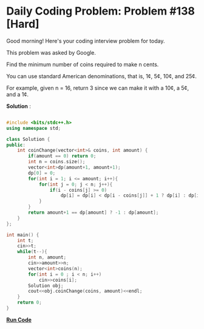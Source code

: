 
# Daily Coding Problem: Problem #138 [Hard]

Good morning! Here's your coding interview problem for today.

This problem was asked by Google.

Find the minimum number of coins required to make n cents.

You can use standard American denominations, that is, 1¢, 5¢, 10¢, and 25¢.

For example, given n = 16, return 3 since we can make it with a 10¢, a 5¢, and a 1¢.

**Solution** :

```cpp

#include <bits/stdc++.h>
using namespace std;

class Solution {
public:
    int coinChange(vector<int>& coins, int amount) {
        if(amount == 0) return 0;
        int n = coins.size();
        vector<int>dp(amount+1, amount+1);
        dp[0] = 0;
        for(int i = 1; i <= amount; i++){
            for(int j = 0; j < n; j++){
                if(i - coins[j] >= 0)
                    dp[i] = dp[i] < dp[i - coins[j]] + 1 ? dp[i] : dp[i - coins[j]] + 1;
            }
        }
        return amount+1 == dp[amount] ? -1 : dp[amount];
    }
};

int main() {
    int t;
    cin>>t;
    while(t--){
        int n, amount;
        cin>>amount>>n;
        vector<int>coins(n);
        for(int i = 0 ; i < n; i++)
            cin>>coins[i];
        Solution obj;
        cout<<obj.coinChange(coins, amount)<<endl;
    }
    return 0;
}

```

**[Run Code](https://ide.geeksforgeeks.org/OkbVzngAhM)**